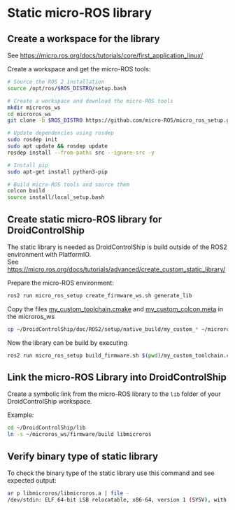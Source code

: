 # Static micro-ROS library

## Create a workspace for the library

See https://micro.ros.org/docs/tutorials/core/first_application_linux/

Create a workspace and get the micro-ROS tools:


```bash
# Source the ROS 2 installation
source /opt/ros/$ROS_DISTRO/setup.bash

# Create a workspace and download the micro-ROS tools
mkdir microros_ws
cd microros_ws
git clone -b $ROS_DISTRO https://github.com/micro-ROS/micro_ros_setup.git src/micro_ros_setup

# Update dependencies using rosdep
sudo rosdep init
sudo apt update && rosdep update
rosdep install --from-paths src --ignore-src -y

# Install pip
sudo apt-get install python3-pip

# Build micro-ROS tools and source them
colcon build
source install/local_setup.bash
```

## Create static micro-ROS library for DroidControlShip

The static library is needed as DroidControlShip is build outside of the ROS2 environment with PlatformIO.\
See https://micro.ros.org/docs/tutorials/advanced/create_custom_static_library/

Prepare the micro-ROS environment:
```bash
ros2 run micro_ros_setup create_firmware_ws.sh generate_lib
```

Copy the files [my_custom_toolchain.cmake](./native_build/my_custom_toolchain.cmake) and [my_custom_colcon.meta](./native_build/my_custom_colcon.meta) in the microros_ws
```bash
cp ~/DroidControlShip/doc/ROS2/setup/native_build/my_custom_* ~/microros_ws
```

Now the library can be build by executing
```bash
ros2 run micro_ros_setup build_firmware.sh $(pwd)/my_custom_toolchain.cmake $(pwd)/my_custom_colcon.meta
```

## Link the micro-ROS Library into DroidControlShip

Create a symbolic link from the micro-ROS library to the ```lib``` folder of your DroidControlShip workspace.

Example:
```bash
cd ~/DroidControlShip/lib
ln -s ~/microros_ws/firmware/build libmicroros
```

## Verify binary type of static library
To check the binary type of the static library use this command and see expected output:
```bash
ar p libmicroros/libmicroros.a | file -
/dev/stdin: ELF 64-bit LSB relocatable, x86-64, version 1 (SYSV), with debug_info, not stripped
```
